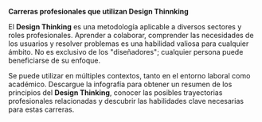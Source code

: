 **Carreras profesionales que utilizan Design Thinnking**

El **Design Thinking** es una metodología aplicable a diversos sectores y roles profesionales. Aprender a colaborar, comprender las necesidades de los usuarios y resolver problemas es una habilidad valiosa para cualquier ámbito. No es exclusivo de los "diseñadores"; cualquier persona puede beneficiarse de su enfoque.  

Se puede utilizar en múltiples contextos, tanto en el entorno laboral como académico. Descargue la infografía para obtener un resumen de los principios del **Design Thinking**, conocer las posibles trayectorias profesionales relacionadas y descubrir las habilidades clave necesarias para estas carreras.